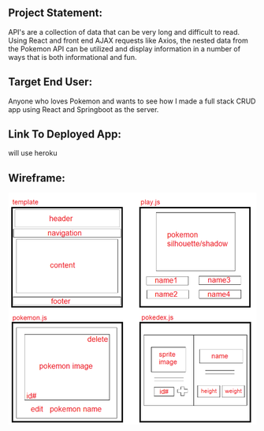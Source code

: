 ## Project Statement:
API's are a collection of data that can be very long and difficult to read. Using React and front end AJAX requests like Axios, the nested data from the Pokemon API can be utilized and display information in a number of ways that is both informational and fun.

## Target End User:
Anyone who loves Pokemon and wants to see how I made a full stack CRUD app using React and Springboot as the server.

## Link To Deployed App:
will use heroku

## Wireframe:
<img src="./images/p3_wireframe.png" alt="wireframe" />